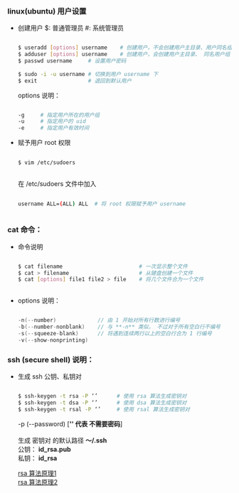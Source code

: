 
### linux(ubuntu) 用户设置
    
* 创建用户
    $: 普通管理员
    #: 系统管理员
    
    ```sh
    
    $ useradd [options] username    # 创建用户，不会创建用户主目录、用户同名组
    $ adduser [options] username    # 创建用户，会创建用户主目录、 同名用户组    ----- ubuntu 最好用起创建用户
    $ passwd username     # 设置用户密码
        
    $ sudo -i -u username # 切换到用户 username 下
    $ exit                # 退回到默认用户 

    ```

    options 说明：

    ```sh

    -g     # 指定用户所在的用户组
    -u     # 指定用户的 uid
    -e     # 指定用户有效时间

    ```



* 赋予用户 root 权限
    
    ```sh
        
    $ vim /etc/sudoers
        
    ```
    在 /etc/sudoers 文件中加入
        
    ```sh
        
    username ALL=(ALL) ALL  # 将 root 权限赋予用户 username
        
    ```



###
### cat 命令：

* 命令说明
    ```sh

    $ cat filename                        # 一次显示整个文件
    $ cat > filename                      # 从键盘创建一个文件
    $ cat [options] file1 file2 > file    # 将几个文件合为一个文件
        
    ```

* options 说明：

    ```c

    -n(--number)             // 由 1 开始对所有行数进行编号
    -b(--number-nonblank)    // 与 **-n** 类似， 不过对于所有空白行不编号
    -s(--squeeze-blank)      // 将遇到连续两行以上的空白行合为 1 行编号
    -v(--show-nonprinting)

    ```


### ssh (secure shell) 说明： 

* 生成 ssh 公钥、私钥对

    ```sh

    $ ssh-keygen -t rsa -P ‘’      # 使用 rsa 算法生成密钥对
    $ ssh-keygen -t dsa -P ‘’      # 使用 dsa 算法生成密钥对
    $ ssh-keygen -t rsal -P ‘’     # 使用 rsal 算法生成密钥对

    ```
    -p (--password) [**'' 代表 不需要密码**]</br></br>
    生成 密钥对 的默认路径 **～/.ssh**</br>
    公钥： **id_rsa.pub**</br>
    私钥： **id_rsa** 


    [rsa 算法原理1](http://www.ruanyifeng.com/blog/2013/06/rsa_algorithm_part_one.html)</br>
    [rsa 算法原理2](http://www.ruanyifeng.com/blog/2013/07/rsa_algorithm_part_two.html)</br>






